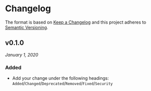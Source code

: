 # Changelog

The format is based on [Keep a Changelog](http://keepachangelog.com/en/1.0.0/)
and this project adheres to [Semantic Versioning](http://semver.org/spec/v2.0.0.html).


v0.1.0
------------------------------
*January 1, 2020*

### Added
- Add your change under the following headings: `Added`/`Changed`/`Deprecated`/`Removed`/`Fixed`/`Security`
